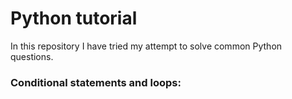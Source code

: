 # Python tutorial
In this repository I have tried my attempt to solve common Python questions.
### Conditional statements and loops:

